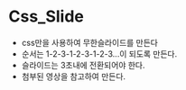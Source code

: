 # Css_Slide

- css만을 사용하여 무한슬라이드를 만든다
- 순서는 1-2-3-1-2-3-1-2-3...이 되도록 만든다.
- 슬라이드는 3초내에 전환되어야 한다.
- 첨부된 영상을 참고하여 만든다.
